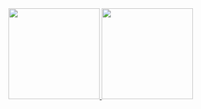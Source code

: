  <div>
  <a href="https://github.com/lucasF286">
  <img height="180em" src="https://github-readme-stats.vercel.app/api?username=lucasF286&show_icons=true&theme=dracula&include_all_commits=true&count_private=true"/>
  <img height="180em" src="https://github-readme-stats.vercel.app/api/top-langs/?username=lucasF286&layout=compact&langs_count=7&theme=dracula"/>
</div>
